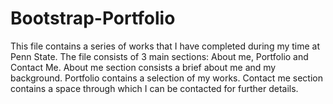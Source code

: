 # Bootstrap-Portfolio

This file contains a series of works that I have completed during my time at Penn State. 
The file consists of 3 main sections: About me, Portfolio and Contact Me. 
About me section consists a brief about me and my background.
Portfolio contains a selection of my works.
Contact me section contains a space through which I can be contacted for further details. 
